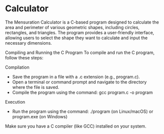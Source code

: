 # Calculator

The Mensuration Calculator is a C-based program designed to calculate the area and perimeter of various geometric shapes, including circles, rectangles, and triangles. The program provides a user-friendly interface, allowing users to select the shape they want to calculate and input the necessary dimensions.

Compiling and Running the C Program
To compile and run the C program, follow these steps:

Compilation
- Save the program in a file with a .c extension (e.g., program.c).
- Open a terminal or command prompt and navigate to the directory where the file is saved.
- Compile the program using the command: gcc program.c -o program

Execution
- Run the program using the command: ./program (on Linux/macOS) or program.exe (on Windows)

Make sure you have a C compiler (like GCC) installed on your system.
